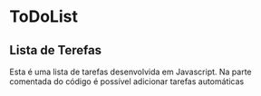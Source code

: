 # ToDoList

## Lista de Terefas
Esta é uma lista de tarefas desenvolvida em Javascript. Na parte comentada do código é possível adicionar tarefas automáticas
